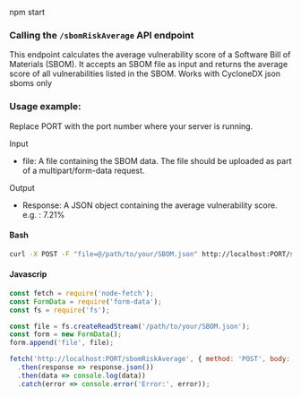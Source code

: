 npm start

### Calling the `/sbomRiskAverage` API endpoint

This endpoint calculates the average vulnerability score of a Software Bill of Materials (SBOM). It accepts an SBOM file as input and returns the average score of all vulnerabilities listed in the SBOM.
Works with CycloneDX json sboms only

### Usage example:


Replace PORT with the port number where your server is running.

Input
* file: A file containing the SBOM data. The file should be uploaded as part of a multipart/form-data request.

Output
* Response: A JSON object containing the average vulnerability score. e.g. : 7.21%


#### Bash
```sh 
curl -X POST -F "file=@/path/to/your/SBOM.json" http://localhost:PORT/sbomRiskAverage
```

#### Javascrip
```javascript
const fetch = require('node-fetch');
const FormData = require('form-data');
const fs = require('fs');

const file = fs.createReadStream('/path/to/your/SBOM.json');
const form = new FormData();
form.append('file', file);

fetch('http://localhost:PORT/sbomRiskAverage', { method: 'POST', body: form })
  .then(response => response.json())
  .then(data => console.log(data))
  .catch(error => console.error('Error:', error));

```